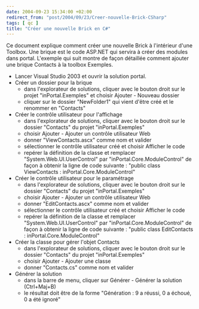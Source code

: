 ```yaml
---
date: 2004-09-23 15:34:00 +02:00
redirect_from: "post/2004/09/23/Creer-nouvelle-Brick-CSharp"
tags: [ qc ]
title: "Créer une nouvelle Brick en C#"
---
```


Ce document explique comment créer une nouvelle Brick à l'intérieur d'une
Toolbox. Une brique est le code ASP.NET qui servira à créer des modules dans
portal. L'exemple qui suit montre de façon détaillée comment ajouter une brique
Contacts à la toolbox Exemples.

* Lancer Visual Studio 2003 et ouvrir la solution portal.
* Créer un dossier pour la brique
  - dans l'explorateur de solutions, cliquer avec le bouton droit sur le projet
"inPortal.Exemples" et choisir Ajouter - Nouveau dossier
  - cliquer sur le dossier "NewFolder1" qui vient d'être créé et le renommer en
"Contacts"
* Créer le contrôle utilisateur pour l'affichage
  - dans l'explorateur de solutions, cliquer avec le bouton droit sur le
dossier "Contacts" du projet "inPortal.Exemples"
  - choisir Ajouter - Ajouter un contrôle utilisateur Web
  - donner "ViewContacts.ascx" comme nom et valider
  - sélectionner le contrôle utilisateur créé et choisir Afficher le code
  - repérer la définition de la classe et remplacer "System.Web.UI.UserControl"
par "inPortal.Core.ModuleControl" de façon à obtenir la ligne de code
suivante : "public class ViewContacts :
inPortal.Core.ModuleControl"
* Créer le contrôle utilisateur pour le paramétrage
  - dans l'explorateur de solutions, cliquer avec le bouton droit sur le
dossier "Contacts" du projet "inPortal.Exemples"
  - choisir Ajouter - Ajouter un contrôle utilisateur Web
  - donner "EditContacts.ascx" comme nom et valider
  - sélectionner le contrôle utilisateur créé et choisir Afficher le code
  - repérer la définition de la classe et remplacer "System.Web.UI.UserControl"
par "inPortal.Core.ModuleControl" de façon à obtenir la ligne de code
suivante : "public class EditContacts :
inPortal.Core.ModuleControl"
* Créer la classe pour gérer l'objet Contacts
  - dans l'explorateur de solutions, cliquer avec le bouton droit sur le
dossier "Contacts" du projet "inPortal.Exemples"
  - choisir Ajouter - Ajouter une classe
  - donner "Contacts.cs" comme nom et valider
* Générer la solution
  - dans la barre de menu, cliquer sur Générer - Générer la solution
(Ctrl+Maj+B)
  - le résultat doit être de la forme "Génération : 9 a réussi, 0 a
échoué, 0 a été ignoré"
